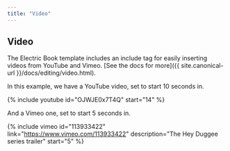 ```yaml
---
title: "Video"
---
```


## Video

The Electric Book template includes an include tag for easily inserting videos from YouTube and Vimeo. [See the docs for more]({{ site.canonical-url }}/docs/editing/video.html).

In this example, we have a YouTube video, set to start 10 seconds in.

{% include youtube id="OJWJE0x7T4Q" start="14" %}

And a Vimeo one, set to start 5 seconds in.

{% include vimeo id="113933422" link="https://www.vimeo.com/113933422" description="The Hey Duggee series trailer" start="5" %}
